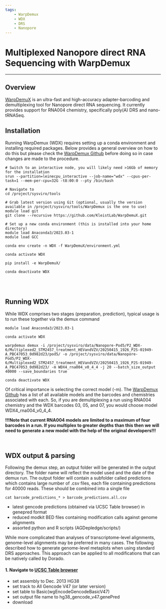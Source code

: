 ```yaml
---
tags:
    - WarpDemux
    - WDX
    - DRS
    - Nanopore
---
```


# Multiplexed Nanopore direct RNA Sequencing with WarpDemux

---

## Overview

[WarpDemuX](https://github.com/KleistLab/WarpDemuX) is an ultra-fast and high-accuracy adapter-barcoding and demultiplexing tool for Nanopore direct RNA sequencing. It currently provides support for RNA004 chemistry, specifically poly(A) DRS and nano-tRNASeq.

## Installation
Running WarpDemux (WDX) requires setting up a conda environment and installing required packages. Below provides a general overview on how to do this but please check the [WarpDemux Github](https://github.com/KleistLab/WarpDemuX) before doing so in case changes are made to the procedure.

```
# Switch to an interactive node, you will likely need >16Gb of memory for the installation
srun --partition=leinecpu_interactive --job-name="wdx" --cpus-per-task=1 --mem-per-cpu=32G -t8:00:0 --pty /bin/bash

# Navigate to 
cd /project/sysviro/tools

# Grab latest version using Git (optional, usually the version available in /project/sysviro/tools/WarpDemux is the one to use)
module load git
git clone --recursive https://github.com/KleistLab/WarpDemuX.git

# Set up a new conda environment (this is installed into your home directory)
module load Anaconda3/2023.03-1
module load GCC

conda env create -n WDX -f WarpDemuX/environment.yml

conda activate WDX

pip install -e WarpDemuX/

conda deactivate WDX
```

<br><br>

## Running WDX
While WDX comprises two stages (preparation, prediction), typical usage is to run these together via the demux command

```
module load Anaconda3/2023.03-1

conda activate WDX

warpdemux demux -i /project/sysviro/data/Nanopore-Pod5/P2_WDX-6/Multiplexed2_STM2457_treatment_HEVandVZV/20250415_1926_P2S-01949-A_PBC47053_0d982d23/pod5/ -o /project/sysviro/data/Nanopore-Pod5/P2_WDX-6/Multiplexed2_STM2457_treatment_HEVandVZV/20250415_1926_P2S-01949-A_PBC47053_0d982d23/ -m WDX4_rna004_v0_4_4 -j 20 --batch_size_output 40000 --save_boundaries true

conda deactivate WDX
```

Of critical importance is selecting the correct model (-m). The [WarpDemux Github](https://github.com/KleistLab/WarpDemuX?tab=readme-ov-file#models) has a list of all available models and the barcodes and chemistries associated with each. So, if you are demultiplexing a run using RNA004 chemistry and the WDX barcodes 03, 05, and 07, you would choose model WDX4_rna004_v0_4_4. 

<b>!!!Note that current RNA004 models are limited to a maximum of four barcodes in a run. If you multiplex to greater depths than this then we will need to generate a new model with the help of the original developers!!!</b>

<br>

## WDX output & parsing
Following the demux step, an output folder will be generated in the output directory. The folder name will reflect the model used and the date of the demux run. The output folder will contain a  subfolder called predictions which contains large number of .csv files, each file containing predictions for 40000 reads. These should be combined into a single file
```
cat barcode_predictions_* > barcode_predictions.all.csv
```





- latest gencode predictions (obtained via UCSC Table browser) in genepred format
- reduced modkit BED files containing modification calls against genome alignments
- assorted python and R scripts (AGDepledge/scripts/)

While more complicated than analyses of transcriptome-level alignments, genome-level alignments may be preferred in many cases. The following described how to generate genome-level metaplots when using standard DRS approaches. This approach can be applied to all modifications that can be natively called by Dorado.

#### 1. Navigate to [UCSC Table browser](https://genome.ucsc.edu/cgi-bin/hgTables)
- set assembly to Dec. 2013 HG38
- set track to All Gencode V47 (or later version)
- set table to Basic(wgEncodeGencodeBasicV47)
- set output file name to hg38_gencode_v47.genePred
- download

